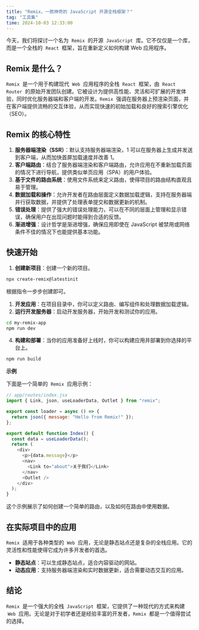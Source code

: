 ```yaml
---
title: "Remix，一款神奇的 JavaScript 开源全栈框架？"
tag: "工具集"
time: 2024-10-03 12:33:00
---
```


今天，我们将探讨一个名为  `Remix`  的开源  `JavaScript`  库。它不仅仅是一个库，而是一个全栈的  `React`  框架，旨在重新定义如何构建 Web 应用程序。

## Remix 是什么？

`Remix`  是一个用于构建现代  `Web`  应用程序的全栈  `React`  框架，由  `React Router`  的原始开发团队创建。它被设计为提供高性能、灵活和可扩展的开发体验，同时优化服务器端和客户端的开发。`Remix`  强调在服务器上预渲染页面，并在客户端提供流畅的交互体验，从而实现快速的初始加载和良好的搜索引擎优化（SEO）。

## Remix 的核心特性

1. **服务器端渲染（SSR）**：默认支持服务器端渲染，1 可以在服务器上生成并发送到客户端，从而加快首屏加载速度并改善 1。
2. **客户端路由**：结合了服务器端渲染和客户端路由，允许应用在不重新加载页面的情况下进行导航，提供类似单页应用（SPA）的用户体验。
3. **基于文件的路由系统**：使用文件系统来定义路由，使得项目的路由结构直观且易于管理。
4. **数据加载和操作**：允许开发者在路由层面定义数据加载逻辑，支持在服务器端并行获取数据，并提供了处理表单提交和数据更新的机制。
5. **错误处理**：提供了强大的错误处理能力，可以在不同的层面上管理和显示错误，确保用户在出现问题时能得到合适的反馈。
6. **渐进增强**：设计哲学是渐进增强，确保应用即使在 JavaScript 被禁用或网络条件不佳的情况下也能提供基本功能。

## 快速开始

1. **创建新项目**：创建一个新的项目。

```sh
npx create-remix@latestinit
```

根据指令一步步创建即可。

1. **开发应用**：在项目目录中，你可以定义路由、编写组件和处理数据加载逻辑。
2. **运行开发服务器**：启动开发服务器，开始开发和测试你的应用。

```sh
cd my-remix-app
npm run dev
```

4. **构建和部署**：当你的应用准备好上线时，你可以构建应用并部署到你选择的平台上。

```sh
npm run build
```

**示例**

下面是一个简单的  `Remix`  应用示例：

```js
// app/routes/index.jsx
import { Link, json, useLoaderData, Outlet } from "remix";

export const loader = async () => {
  return json({ message: "Hello from Remix!" });
};

export default function Index() {
  const data = useLoaderData();
  return (
    <div>
      <p>{data.message}</p>
      <nav>
        <Link to="about">关于我们</Link>
      </nav>
      <Outlet />
    </div>
  );
}
```

这个示例展示了如何创建一个简单的路由，以及如何在路由中使用数据。

## 在实际项目中的应用

`Remix`  适用于各种类型的  `Web`  应用，无论是静态站点还是复杂的全栈应用。它的灵活性和性能使得它成为许多开发者的首选。

- **静态站点**：可以生成静态站点，适合内容驱动的网站。
- **动态应用**：支持服务器端渲染和实时数据更新，适合需要动态交互的应用。

## 结论

`Remix`  是一个强大的全栈  `JavaScript`  框架，它提供了一种现代的方式来构建  `Web`  应用。无论是对于初学者还是经验丰富的开发者，`Remix`  都是一个值得尝试的选择。
